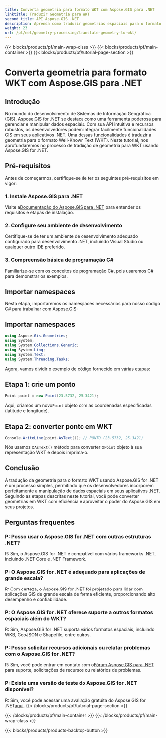 ```yaml
---
title: Converta geometria para formato WKT com Aspose.GIS para .NET
linktitle: Traduzir Geometria para WKT
second_title: API Aspose.GIS .NET
description: Aprenda como traduzir geometrias espaciais para o formato Well-Known Text (WKT) usando Aspose.GIS for .NET. Aumente suas habilidades de desenvolvimento de GIS.
weight: 23
url: /pt/net/geometry-processing/translate-geometry-to-wkt/
---
```


{{< blocks/products/pf/main-wrap-class >}}
{{< blocks/products/pf/main-container >}}
{{< blocks/products/pf/tutorial-page-section >}}

# Converta geometria para formato WKT com Aspose.GIS para .NET

## Introdução
No mundo do desenvolvimento de Sistemas de Informação Geográfica (GIS), Aspose.GIS for .NET se destaca como uma ferramenta poderosa para gerenciar e manipular dados espaciais. Com sua API intuitiva e recursos robustos, os desenvolvedores podem integrar facilmente funcionalidades GIS em seus aplicativos .NET. Uma dessas funcionalidades é traduzir a geometria para o formato Well-Known Text (WKT). Neste tutorial, nos aprofundaremos no processo de tradução de geometria para WKT usando Aspose.GIS for .NET.
## Pré-requisitos
Antes de começarmos, certifique-se de ter os seguintes pré-requisitos em vigor:
### 1. Instale Aspose.GIS para .NET
 Visite a[Documentação do Aspose.GIS para .NET](https://reference.aspose.com/gis/net/) para entender os requisitos e etapas de instalação.
### 2. Configure seu ambiente de desenvolvimento
Certifique-se de ter um ambiente de desenvolvimento adequado configurado para desenvolvimento .NET, incluindo Visual Studio ou qualquer outro IDE preferido.
### 3. Compreensão básica de programação C#
Familiarize-se com os conceitos de programação C#, pois usaremos C# para demonstrar os exemplos.

## Importar namespaces
Nesta etapa, importaremos os namespaces necessários para nosso código C# para trabalhar com Aspose.GIS:
## Importar namespaces
```csharp
using Aspose.Gis.Geometries;
using System;
using System.Collections.Generic;
using System.Linq;
using System.Text;
using System.Threading.Tasks;
```

Agora, vamos dividir o exemplo de código fornecido em várias etapas:
## Etapa 1: crie um ponto
```csharp
Point point = new Point(23.5732, 25.3421);
```
 Aqui, criamos um novo`Point` objeto com as coordenadas especificadas (latitude e longitude).
## Etapa 2: converter ponto em WKT
```csharp
Console.WriteLine(point.AsText()); // PONTO (23.5732, 25.3421)
```
 Nós usamos o`AsText()` método para converter o`Point` objeto à sua representação WKT e depois imprima-o.

## Conclusão
A tradução da geometria para o formato WKT usando Aspose.GIS for .NET é um processo simples, permitindo que os desenvolvedores incorporem perfeitamente a manipulação de dados espaciais em seus aplicativos .NET. Seguindo as etapas descritas neste tutorial, você pode converter geometrias em WKT com eficiência e aproveitar o poder do Aspose.GIS em seus projetos.
## Perguntas frequentes
### P: Posso usar o Aspose.GIS for .NET com outras estruturas .NET?
R: Sim, o Aspose.GIS for .NET é compatível com vários frameworks .NET, incluindo .NET Core e .NET Framework.
### P: O Aspose.GIS for .NET é adequado para aplicações de grande escala?
R: Com certeza, o Aspose.GIS for .NET foi projetado para lidar com aplicações GIS de grande escala de forma eficiente, proporcionando alto desempenho e confiabilidade.
### P: O Aspose.GIS for .NET oferece suporte a outros formatos espaciais além do WKT?
R: Sim, Aspose.GIS for .NET suporta vários formatos espaciais, incluindo WKB, GeoJSON e Shapefile, entre outros.
### P: Posso solicitar recursos adicionais ou relatar problemas com o Aspose.GIS for .NET?
 R: Sim, você pode entrar em contato com o[Fórum Aspose.GIS para .NET](https://forum.aspose.com/c/gis/33) para suporte, solicitações de recursos ou relatórios de problemas.
### P: Existe uma versão de teste do Aspose.GIS for .NET disponível?
 R: Sim, você pode acessar uma avaliação gratuita do Aspose.GIS for .NET[aqui](https://releases.aspose.com/).
{{< /blocks/products/pf/tutorial-page-section >}}

{{< /blocks/products/pf/main-container >}}
{{< /blocks/products/pf/main-wrap-class >}}

{{< blocks/products/products-backtop-button >}}
